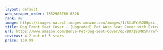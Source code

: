 ```yaml
---
layout: default 
﻿web_scraper_order: 1582906766-6826
rank: #8
image: https://images-na.ssl-images-amazon.com/images/I/51iEYU%2BBpxL.jpg
title: Dog Front Seat Cover - [Upgraded] Pet Auto Seat Cover with Extra Side Flaps, Nonslip Back…
url: https://www.amazon.com/Bonve-Pet-Dog-Seat-Cover/dp/B0719BMK5P/ref=zg_mw_pet-supplies_8?_encoding=UTF8&psc=1&refRID=1681C9HM719PR5VMS4KX
reviews: 4.2 out of 5 stars
price: $39.99 
---
```

